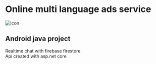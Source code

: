 # Online multi language ads service

![icon](https://github.com/universePr/OnlineAdsService/assets/83785459/83565248-8acc-49e5-9a10-dd242b00e4c3) <br />
## Android java project <br />
Realtime chat with firebase firestore <br />
Api created with asp.net core <br />

